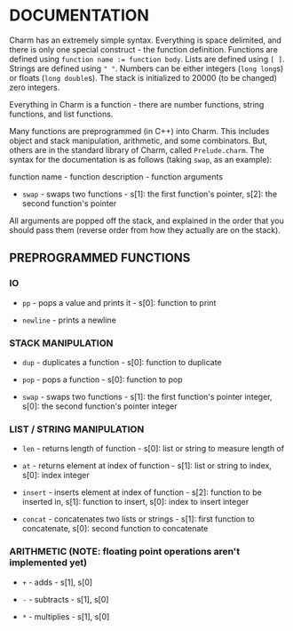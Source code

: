 # DOCUMENTATION

Charm has an extremely simple syntax. Everything is space delimited, and there is only one special construct - the function definition. Functions are defined using `function name := function body`. Lists are defined using `[ ]`. Strings are defined using `" "`. Numbers can be either integers (`long long`s) or floats (`long double`s). The stack is initialized to 20000 (to be changed) zero integers.

Everything in Charm is a function - there are number functions, string functions, and list functions.

Many functions are preprogrammed (in C++) into Charm. This includes object and stack manipulation, arithmetic, and some combinators. But, others are in the standard library of Charm, called `Prelude.charm`. The syntax for the documentation is as follows (taking `swap`, as an example):

function name - function description - function arguments

- `swap` - swaps two functions - s[1]: the first function's pointer, s[2]: the second function's pointer

All arguments are popped off the stack, and explained in the order that you should pass them (reverse order from how they actually are on the stack).

## PREPROGRAMMED FUNCTIONS

### IO

- `pp` - pops a value and prints it - s[0]: function to print

- `newline` - prints a newline

### STACK MANIPULATION

- `dup` - duplicates a function - s[0]: function to duplicate

- `pop` - pops a function - s[0]: function to pop

- `swap` - swaps two functions - s[1]: the first function's pointer integer, s[0]: the second function's pointer integer

### LIST / STRING MANIPULATION

- `len` - returns length of function - s[0]: list or string to measure length of

- `at` - returns element at index of function - s[1]: list or string to index, s[0]: index integer

- `insert` - inserts element at index of function - s[2]: function to be inserted in, s[1]: function to insert, s[0]: index to insert integer

- `concat` - concatenates two lists or strings - s[1]: first function to concatenate, s[0]: second function to concatenate

### ARITHMETIC (NOTE: floating point operations aren't implemented yet)

- `+` - adds - s[1], s[0]

- `-` - subtracts - s[1], s[0]

- `*` - multiplies - s[1], s[0]

